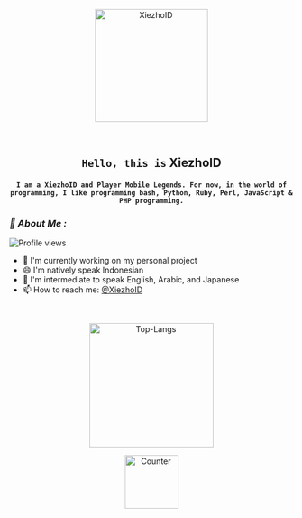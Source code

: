 <!-- Github README -->
<p align="center"><a href="https://instagram.com/zulpazy"><img height="200" title="XiezhoID" src="https://i.ibb.co/s5HpSr5/1531071930-1517087115-1516939666-1495492931-tumblr-oancbjkgy-F1uedxbxo2-500.gif56469612e74756d626c722e636f6d2f35373962366261363061643463653739306233663336383937336437316335622f74756d626c725f6e75367a7a6a72706731317436726e696f6f315f72315f313238302e676966"/></a></p>
<br>

<center>

## ``Hello, this is`` XiezhoID
#### ``I am a XiezhoID and Player Mobile Legends. For now, in the world of programming, I like programming bash, Python, Ruby, Perl, JavaScript & PHP programming.``

</center>

### *🗿 About Me :*
![Profile views](https://komarev.com/ghpvc/?username=Xcod3bughunt3r&color=brightgreen)

- 🔭 I'm currently working on my personal project
- 😄 I'm natively speak Indonesian 
- 🧐 I'm intermediate to speak English, Arabic, and Japanese 
- 📫 How to reach me: [@XiezhoID](https://instagram.com/zulpazy)

<br>

<p align="center"><a href="https://github.com/XiezhoID"><img height="220" title="Top-Langs" align="center" src="https://github-readme-stats.vercel.app/api/top-langs/?username=Xcod3bughunt3r&layout=compact&langs_count=70&theme=radical&hide_border=true"/></a></p>
<p align="center"><a href="https://github.com/XiezhoID"><img height="95" title="Counter" src="https://github-profile-trophy.vercel.app/?username=Xcod3bughunt3r&row=1&theme=radical&no-frame=true"/></a></p>

<br>

